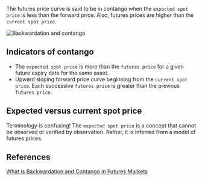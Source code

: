 The futures price curve is said to be in contango when the `expected spot price` is less than the forward price. Also, futures prices are higher than the `current spot price`.

![Backwardation and contango](Backwardation%20and%20contango.png)
## Indicators of contango
- The `expected spot price` is more than the `futures price` for a given future expiry date for the same asset. 
- Upward sloping forward price curve beginning from the `current spot price`. Each successive `futures price` is greater than the previous `futures price`.

## Expected versus current spot price
Terminology is confusing! The `expected spot price` is a concept that cannot be observed or verified by observation. Rather, it is inferred from a model of futures prices.


## References
[What is Backwardation and Contango in Futures Markets](What%20is%20Backwardation%20and%20Contango%20in%20Futures%20Markets.md)

